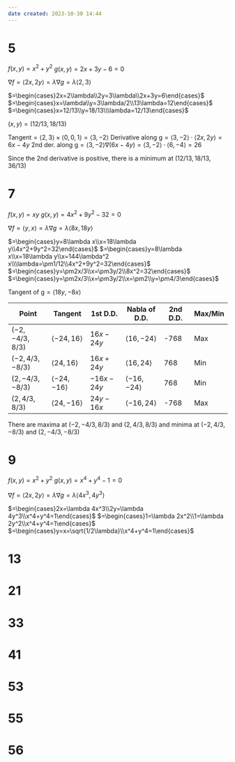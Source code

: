 ```yaml
---
date created: 2023-10-30 14:44
---
```


# 5

$f(x,y)=x^2+y^2$
$g(x,y)=2x+3y-6=0$

$\nabla f=\langle 2x,2y\rangle=\lambda\nabla g=\lambda\langle2,3\rangle$

$=\begin{cases}2x=2\lambda\\2y=3\lambda\\2x+3y=6\end{cases}$
$=\begin{cases}x=\lambda\\y=3\lambda/2\\13\lambda=12\end{cases}$
$=\begin{cases}x=12/13\\y=18/13\\\lambda=12/13\end{cases}$

$(x,y)=(12/13,18/13)$

$\text{Tangent}=\langle2,3\rangle\times\langle0,0,1\rangle=\langle3,-2\rangle$
$\text{Derivative along g}=\langle3,-2\rangle\cdot\langle2x,2y\rangle=6x-4y$
$\text{2nd der. along g}=\langle3,-2\rangle\nabla (6x-4y)=\langle3,-2\rangle\cdot\langle6,-4\rangle=26$

Since the 2nd derivative is positive, there is a minimum at $(12/13,18/13,36/13)$

# 7

$f(x,y)=xy$
$g(x,y)=4x^2+9y^2-32=0$

$\nabla f=\langle y,x\rangle=\lambda\nabla g=\lambda\langle8x,18y\rangle$

$=\begin{cases}y=8\lambda x\\x=18\lambda y\\4x^2+9y^2=32\end{cases}$
$=\begin{cases}y=8\lambda x\\x=18\lambda y\\x=144\lambda^2 x\\\lambda=\pm1/12\\4x^2+9y^2=32\end{cases}$
$=\begin{cases}y=\pm2x/3\\x=\pm3y/2\\8x^2=32\end{cases}$
$=\begin{cases}y=\pm2x/3\\x=\pm3y/2\\x=\pm2\\y=\pm4/3\end{cases}$

$\text{Tangent of g}=\langle18y,-8x\rangle$

| Point           | Tangent                 | 1st D.D.   | Nabla of D.D.           | 2nd D.D. | Max/Min |
| --------------- | ----------------------- | ---------- | ----------------------- | -------- | ------- |
| $(-2,-4/3,8/3)$ | $\langle-24,16\rangle$  | $16x-24y$  | $\langle16,-24\rangle$  | -768     | Max     |
| $(-2,4/3,-8/3)$ | $\langle24,16\rangle$   | $16x+24y$  | $\langle16,24\rangle$   | 768      | Min     |
| $(2,-4/3,-8/3)$ | $\langle-24,-16\rangle$ | $-16x-24y$ | $\langle-16,-24\rangle$ | 768      | Min     |
| $(2,4/3,8/3)$   | $\langle24,-16\rangle$  | $24y-16x$  | $\langle-16,24\rangle$  | -768     | Max     |

There are maxima at $(-2,-4/3,8/3)$ and $(2,4/3,8/3)$ and minima at $(-2,4/3,-8/3)$ and $(2,-4/3,-8/3)$

# 9

$f(x,y)=x^2+y^2$
$g(x,y)=x^4+y^4-1=0$

$\nabla f=\langle2x,2y\rangle=\lambda\nabla g=\lambda\langle4x^3,4y^3\rangle$

$=\begin{cases}2x=\lambda 4x^3\\2y=\lambda 4y^3\\x^4+y^4=1\end{cases}$
$=\begin{cases}1=\lambda 2x^2\\1=\lambda 2y^2\\x^4+y^4=1\end{cases}$
$=\begin{cases}y=x=\sqrt{1/2\lambda}\\x^4+y^4=1\end{cases}$

# 13

# 21

# 33

# 41

# 53

# 55

# 56
